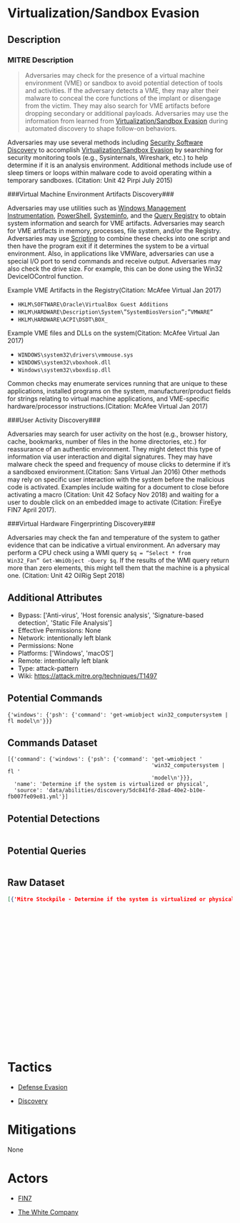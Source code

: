 
# Virtualization/Sandbox Evasion

## Description

### MITRE Description

> Adversaries may check for the presence of a virtual machine environment (VME) or sandbox to avoid potential detection of tools and activities. If the adversary detects a VME, they may alter their malware to conceal the core functions of the implant or disengage from the victim. They may also search for VME artifacts before dropping secondary or additional payloads. Adversaries may use the information from learned from [Virtualization/Sandbox Evasion](https://attack.mitre.org/techniques/T1497) during automated discovery to shape follow-on behaviors.

Adversaries may use several methods including [Security Software Discovery](https://attack.mitre.org/techniques/T1063) to accomplish [Virtualization/Sandbox Evasion](https://attack.mitre.org/techniques/T1497) by searching for security monitoring tools (e.g., Sysinternals, Wireshark, etc.) to help determine if it is an analysis environment. Additional methods include use of sleep timers or loops within malware code to avoid operating within a temporary sandboxes. (Citation: Unit 42 Pirpi July 2015)

###Virtual Machine Environment Artifacts Discovery###

Adversaries may use utilities such as [Windows Management Instrumentation](https://attack.mitre.org/techniques/T1047), [PowerShell](https://attack.mitre.org/techniques/T1086), [Systeminfo](https://attack.mitre.org/software/S0096), and the [Query Registry](https://attack.mitre.org/techniques/T1012) to obtain system information and search for VME artifacts. Adversaries may search for VME artifacts in memory, processes, file system, and/or the Registry. Adversaries may use [Scripting](https://attack.mitre.org/techniques/T1064) to combine these checks into one script and then have the program exit if it determines the system to be a virtual environment. Also, in applications like VMWare, adversaries can use a special I/O port to send commands and receive output. Adversaries may also check the drive size. For example, this can be done using the Win32 DeviceIOControl function. 

Example VME Artifacts in the Registry(Citation: McAfee Virtual Jan 2017)

* <code>HKLM\SOFTWARE\Oracle\VirtualBox Guest Additions</code>
* <code>HKLM\HARDWARE\Description\System\”SystemBiosVersion”;”VMWARE”</code>
* <code>HKLM\HARDWARE\ACPI\DSDT\BOX_</code>

Example VME files and DLLs on the system(Citation: McAfee Virtual Jan 2017)

* <code>WINDOWS\system32\drivers\vmmouse.sys</code> 
* <code>WINDOWS\system32\vboxhook.dll</code>
* <code>Windows\system32\vboxdisp.dll</code>

Common checks may enumerate services running that are unique to these applications, installed programs on the system, manufacturer/product fields for strings relating to virtual machine applications, and VME-specific hardware/processor instructions.(Citation: McAfee Virtual Jan 2017)

###User Activity Discovery###

Adversaries may search for user activity on the host (e.g., browser history, cache, bookmarks, number of files in the home directories, etc.) for reassurance of an authentic environment. They might detect this type of information via user interaction and digital signatures. They may have malware check the speed and frequency of mouse clicks to determine if it’s a sandboxed environment.(Citation: Sans Virtual Jan 2016) Other methods may rely on specific user interaction with the system before the malicious code is activated. Examples include waiting for a document to close before activating a macro (Citation: Unit 42 Sofacy Nov 2018) and waiting for a user to double click on an embedded image to activate (Citation: FireEye FIN7 April 2017).

###Virtual Hardware Fingerprinting Discovery###

Adversaries may check the fan and temperature of the system to gather evidence that can be indicative a virtual environment. An adversary may perform a CPU check using a WMI query <code>$q = “Select * from Win32_Fan” Get-WmiObject -Query $q</code>. If the results of the WMI query return more than zero elements, this might tell them that the machine is a physical one. (Citation: Unit 42 OilRig Sept 2018)

## Additional Attributes

* Bypass: ['Anti-virus', 'Host forensic analysis', 'Signature-based detection', 'Static File Analysis']
* Effective Permissions: None
* Network: intentionally left blank
* Permissions: None
* Platforms: ['Windows', 'macOS']
* Remote: intentionally left blank
* Type: attack-pattern
* Wiki: https://attack.mitre.org/techniques/T1497

## Potential Commands

```
{'windows': {'psh': {'command': 'get-wmiobject win32_computersystem | fl model\n'}}}
```

## Commands Dataset

```
[{'command': {'windows': {'psh': {'command': 'get-wmiobject '
                                             'win32_computersystem | fl '
                                             'model\n'}}},
  'name': 'Determine if the system is virtualized or physical',
  'source': 'data/abilities/discovery/5dc841fd-28ad-40e2-b10e-fb007fe09e81.yml'}]
```

## Potential Detections

```json

```

## Potential Queries

```json

```

## Raw Dataset

```json
[{'Mitre Stockpile - Determine if the system is virtualized or physical': {'description': 'Determine '
                                                                                          'if '
                                                                                          'the '
                                                                                          'system '
                                                                                          'is '
                                                                                          'virtualized '
                                                                                          'or '
                                                                                          'physical',
                                                                           'id': '5dc841fd-28ad-40e2-b10e-fb007fe09e81',
                                                                           'name': 'Virtual '
                                                                                   'or '
                                                                                   'Real',
                                                                           'platforms': {'windows': {'psh': {'command': 'get-wmiobject '
                                                                                                                        'win32_computersystem '
                                                                                                                        '| '
                                                                                                                        'fl '
                                                                                                                        'model\n'}}},
                                                                           'tactic': 'discovery',
                                                                           'technique': {'attack_id': 'T1497',
                                                                                         'name': 'Virtualization '
                                                                                                 'Sandbox '
                                                                                                 'Evasion'}}}]
```

# Tactics


* [Defense Evasion](../tactics/Defense-Evasion.md)

* [Discovery](../tactics/Discovery.md)
    

# Mitigations

None

# Actors


* [FIN7](../actors/FIN7.md)

* [The White Company](../actors/The-White-Company.md)
    
